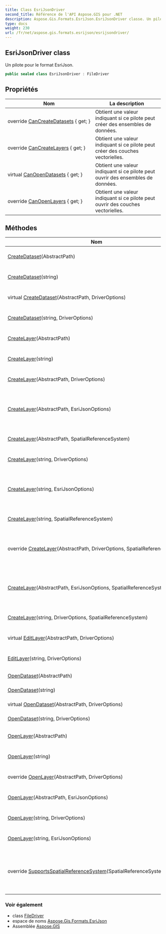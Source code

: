 ```yaml
---
title: Class EsriJsonDriver
second_title: Référence de l'API Aspose.GIS pour .NET
description: Aspose.Gis.Formats.EsriJson.EsriJsonDriver classe. Un pilote pour le format EsriJson.
type: docs
weight: 230
url: /fr/net/aspose.gis.formats.esrijson/esrijsondriver/
---
```

## EsriJsonDriver class

Un pilote pour le format EsriJson.

```csharp
public sealed class EsriJsonDriver : FileDriver
```

## Propriétés

| Nom | La description |
| --- | --- |
| override [CanCreateDatasets](../../aspose.gis.formats.esrijson/esrijsondriver/cancreatedatasets/) { get; } | Obtient une valeur indiquant si ce pilote peut créer des ensembles de données. |
| override [CanCreateLayers](../../aspose.gis.formats.esrijson/esrijsondriver/cancreatelayers/) { get; } | Obtient une valeur indiquant si ce pilote peut créer des couches vectorielles. |
| virtual [CanOpenDatasets](../../aspose.gis/filedriver/canopendatasets/) { get; } | Obtient une valeur indiquant si ce pilote peut ouvrir des ensembles de données. |
| override [CanOpenLayers](../../aspose.gis.formats.esrijson/esrijsondriver/canopenlayers/) { get; } | Obtient une valeur indiquant si ce pilote peut ouvrir des couches vectorielles. |

## Méthodes

| Nom | La description |
| --- | --- |
| [CreateDataset](../../aspose.gis/filedriver/createdataset/)(AbstractPath) | Crée un ensemble de données. |
| [CreateDataset](../../aspose.gis/filedriver/createdataset/)(string) | Crée un ensemble de données. |
| virtual [CreateDataset](../../aspose.gis/filedriver/createdataset/)(AbstractPath, DriverOptions) | Crée un ensemble de données. |
| [CreateDataset](../../aspose.gis/filedriver/createdataset/)(string, DriverOptions) | Crée un ensemble de données. |
| [CreateLayer](../../aspose.gis/filedriver/createlayer/)(AbstractPath) | Crée le calque et l'ouvre pour l'ajout. |
| [CreateLayer](../../aspose.gis/filedriver/createlayer/)(string) | Crée le calque et l'ouvre pour l'ajout. |
| [CreateLayer](../../aspose.gis/filedriver/createlayer/)(AbstractPath, DriverOptions) | Crée le calque et l'ouvre pour l'ajout. |
| [CreateLayer](../../aspose.gis.formats.esrijson/esrijsondriver/createlayer/#createlayer_3)(AbstractPath, EsriJsonOptions) | Crée une couche et l'ouvre pour ajouter de nouvelles fonctionnalités. |
| [CreateLayer](../../aspose.gis/filedriver/createlayer/)(AbstractPath, SpatialReferenceSystem) | Crée le calque et l'ouvre pour l'ajout. |
| [CreateLayer](../../aspose.gis/filedriver/createlayer/)(string, DriverOptions) | Crée le calque et l'ouvre pour l'ajout. |
| [CreateLayer](../../aspose.gis.formats.esrijson/esrijsondriver/createlayer/#createlayer_9)(string, EsriJsonOptions) | Crée une couche et l'ouvre pour ajouter de nouvelles fonctionnalités. |
| [CreateLayer](../../aspose.gis/filedriver/createlayer/)(string, SpatialReferenceSystem) | Crée le calque et l'ouvre pour l'ajout. |
| override [CreateLayer](../../aspose.gis.formats.esrijson/esrijsondriver/createlayer/#createlayer_2)(AbstractPath, DriverOptions, SpatialReferenceSystem) | Crée une couche et l'ouvre pour ajouter de nouvelles fonctionnalités. |
| [CreateLayer](../../aspose.gis.formats.esrijson/esrijsondriver/createlayer/#createlayer_4)(AbstractPath, EsriJsonOptions, SpatialReferenceSystem) | Crée une couche et l'ouvre pour ajouter de nouvelles fonctionnalités. |
| [CreateLayer](../../aspose.gis/filedriver/createlayer/)(string, DriverOptions, SpatialReferenceSystem) | Crée le calque et l'ouvre pour l'ajout. |
| virtual [EditLayer](../../aspose.gis/filedriver/editlayer/)(AbstractPath, DriverOptions) | Ouvre un calque pour modification. |
| [EditLayer](../../aspose.gis/filedriver/editlayer/)(string, DriverOptions) | Ouvre un calque pour modification. |
| [OpenDataset](../../aspose.gis/filedriver/opendataset/)(AbstractPath) | Ouvre le jeu de données. |
| [OpenDataset](../../aspose.gis/filedriver/opendataset/)(string) | Ouvre le jeu de données. |
| virtual [OpenDataset](../../aspose.gis/filedriver/opendataset/)(AbstractPath, DriverOptions) | Ouvre le jeu de données. |
| [OpenDataset](../../aspose.gis/filedriver/opendataset/)(string, DriverOptions) | Ouvre le jeu de données. |
| [OpenLayer](../../aspose.gis/filedriver/openlayer/)(AbstractPath) | Ouvre le calque pour la lecture. |
| [OpenLayer](../../aspose.gis/filedriver/openlayer/)(string) | Ouvre le calque pour la lecture. |
| override [OpenLayer](../../aspose.gis.formats.esrijson/esrijsondriver/openlayer/#openlayer_1)(AbstractPath, DriverOptions) | Ouvre un calque pour la lecture. |
| [OpenLayer](../../aspose.gis.formats.esrijson/esrijsondriver/openlayer/#openlayer_2)(AbstractPath, EsriJsonOptions) | Ouvre un calque pour la lecture. |
| [OpenLayer](../../aspose.gis/filedriver/openlayer/)(string, DriverOptions) | Ouvre le calque pour la lecture. |
| [OpenLayer](../../aspose.gis.formats.esrijson/esrijsondriver/openlayer/#openlayer_5)(string, EsriJsonOptions) | Ouvre un calque pour la lecture. |
| override [SupportsSpatialReferenceSystem](../../aspose.gis.formats.esrijson/esrijsondriver/supportsspatialreferencesystem/)(SpatialReferenceSystem) | Détermine si le système de référence spatiale spécifié est pris en charge par le pilote. |

### Voir également

* class [FileDriver](../../aspose.gis/filedriver/)
* espace de noms [Aspose.Gis.Formats.EsriJson](../../aspose.gis.formats.esrijson/)
* Assemblée [Aspose.GIS](../../)


